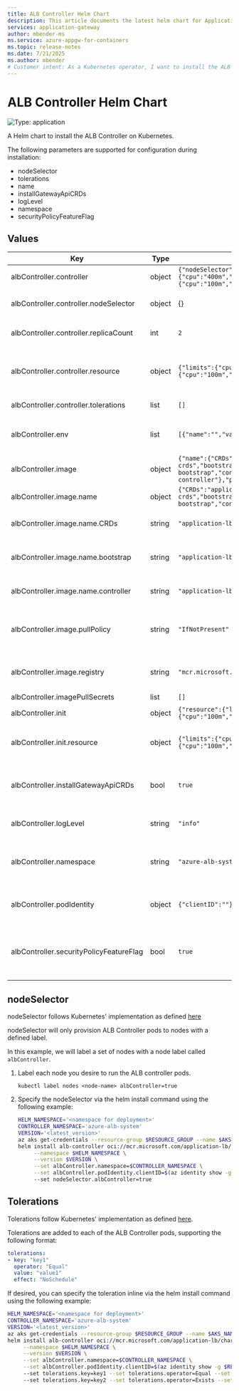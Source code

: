 ```yaml
---
title: ALB Controller Helm Chart
description: This article documents the latest helm chart for Application Gateway for Containers' ALB Controller.
services: application-gateway
author: mbender-ms
ms.service: azure-appgw-for-containers
ms.topic: release-notes
ms.date: 7/21/2025
ms.author: mbender
# Customer intent: As a Kubernetes operator, I want to install the ALB Controller using a Helm chart, so that I can manage Application Load Balancer resources effectively within my container environment.
---
```

<!-- Custom Resource Definitions (CRDs) -->

# ALB Controller Helm Chart

![Type: application](https://img.shields.io/badge/Type-application-informational?style=flat-square)

A Helm chart to install the ALB Controller on Kubernetes.

The following parameters are supported for configuration during installation:

- nodeSelector
- tolerations
- name
- installGatewayApiCRDs
- logLevel
- namespace
- securityPolicyFeatureFlag

## Values

| Key | Type | Default | Description |
| ----- | ------ | --------- | ------------- |
| albController.controller | object | `{"nodeSelector":{},"replicaCount":2,"resource":{"limits":{"cpu":"400m","memory":"400Mi"},"requests":{"cpu":"100m","memory":"200Mi"}},"tolerations":[]}` | ALB Controller parameters |
| albController.controller.nodeSelector | object | {} | nodeselector for alb-cotnroller |
| albController.controller.replicaCount | int | `2` | ALB Controller's replica count. |
| albController.controller.resource | object | `{"limits":{"cpu":"400m","memory":"400Mi"},"requests":{"cpu":"100m","memory":"200Mi"}}` | ALB Controller's container resource parameters. |
| albController.controller.tolerations | list | `[]` | Tolerations for ALB Controller |
| albController.env | list | `[{"name":"","value":""}]` | Environment variables for ALB Controller. |
| albController.image | object | `{"name":{"CRDs":"application-lb/images/alb-controller-crds","bootstrap":"application-lb/images/alb-controller-bootstrap","controller":"application-lb/images/alb-controller"},"pullPolicy":"IfNotPresent","registry":"mcr.microsoft.com"}` | ALB Controller image parameters. |
| albController.image.name | object | `{"CRDs":"application-lb/images/alb-controller-crds","bootstrap":"application-lb/images/alb-controller-bootstrap","controller":"application-lb/images/alb-controller"}` | Image name defaults. |
| albController.image.name.CRDs | string | `"application-lb/images/alb-controller-crds"` | ALB Controller CRDs' image name |
| albController.image.name.bootstrap | string | `"application-lb/images/alb-controller-bootstrap"` | alb-controller bootstrap's init container image name. |
| albController.image.name.controller | string | `"application-lb/images/alb-controller"` | ALB Controller's image name. |
| albController.image.pullPolicy | string | `"IfNotPresent"` | Container image pull policy for ALB Controller containers. |
| albController.image.registry | string | `"mcr.microsoft.com"` | Container image registry for ALB Controller. |
| albController.imagePullSecrets | list | `[]` |  |
| albController.init | object | `{"resource":{"limits":{"cpu":"200m","memory":"128Mi"},"requests":{"cpu":"100m","memory":"128Mi"}}}` | init parameters |
| albController.init.resource | object | `{"limits":{"cpu":"200m","memory":"128Mi"},"requests":{"cpu":"100m","memory":"128Mi"}}` | init container's resource parameters |
| albController.installGatewayApiCRDs | bool | `true` | A flag to enable/disable installation of Gateway API CRDs. |
| albController.logLevel | string | `"info"` | Log level of ALB Controller. |
| albController.namespace | string | `"azure-alb-system"` | Namespace to deploy ALB Controller components in. |
| albController.podIdentity | object | `{"clientID":""}` | pod-identity parameters for alb-controller |
| albController.securityPolicyFeatureFlag | bool | `true` | Enable Application Load Balancer Security Policy Resource. |

## nodeSelector

nodeSelector follows Kubernetes' implementation as defined [here](https://kubernetes.io/docs/concepts/scheduling-eviction/assign-pod-node/#nodeselector)

nodeSelector will only provision ALB Controller pods to nodes with a defined label.

In this example, we will label a set of nodes with a node label called `albController`.

1. Label each node you desire to run the ALB controller pods.

   `kubectl label nodes <node-name> albController=true`

2. Specify the nodeSelector via the helm install command using the following example:

   ```bash
   HELM_NAMESPACE='<namespace for deployment>'
   CONTROLLER_NAMESPACE='azure-alb-system'
   VERSION='<latest_version>'
   az aks get-credentials --resource-group $RESOURCE_GROUP --name $AKS_NAME
   helm install alb-controller oci://mcr.microsoft.com/application-lb/charts/alb-controller \
        --namespace $HELM_NAMESPACE \
        --version $VERSION \
        --set albController.namespace=$CONTROLLER_NAMESPACE \
        --set albController.podIdentity.clientID=$(az identity show -g $RESOURCE_GROUP -n azure-alb-identity --query clientId -o tsv)
        --set nodeSelector.albController=true
   ```

## Tolerations

Tolerations follow Kubernetes' implementation as defined [here](https://kubernetes.io/docs/concepts/scheduling-eviction/taint-and-toleration/).

Tolerations are added to each of the ALB Controller pods, supporting the following format:

```yaml
tolerations:
- key: "key1"
  operator: "Equal"
  value: "value1"
  effect: "NoSchedule"
```

If desired, you can specify the toleration inline via the helm install command using the following example:

```bash
HELM_NAMESPACE='<namespace for deployment>'
CONTROLLER_NAMESPACE='azure-alb-system'
VERSION='<latest_version>'
az aks get-credentials --resource-group $RESOURCE_GROUP --name $AKS_NAME
helm install alb-controller oci://mcr.microsoft.com/application-lb/charts/alb-controller \
     --namespace $HELM_NAMESPACE \
     --version $VERSION \
     --set albController.namespace=$CONTROLLER_NAMESPACE \
     --set albController.podIdentity.clientID=$(az identity show -g $RESOURCE_GROUP -n azure-alb-identity --query clientId -o tsv)
     --set tolerations.key=key1 --set tolerations.operator=Equal --set tolerations.value=value1 --set tolerations.effect=NoExecute --set tolerations.tolerationSeconds=3600
     --set tolerations.key=key2 --set tolerations.operator=Exists --set tolerations.effect=NoSchedule
```
